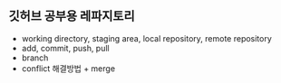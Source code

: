 ## 깃허브 공부용 레파지토리

- working directory, staging area, local repository, remote repository
- add, commit, push, pull
- branch
- conflict 해결방법 + merge

<code>
<!DOCTYPE html>
<html lang="en">
<head>
    <meta charset="UTF-8">
    <meta http-equiv="X-UA-Compatible" content="IE=edge">
    <meta name="viewport" content="width=device-width, initial-scale=1.0">
    <title>Document!!!!!!</title>
</head>
<body>
    
</body>
</html>
</code>

